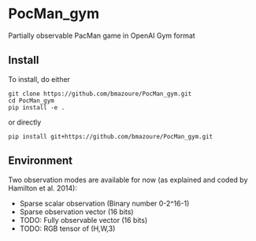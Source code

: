 # PocMan_gym
Partially observable PacMan game in OpenAI Gym format


## Install

To install, do either

```
git clone https://github.com/bmazoure/PocMan_gym.git
cd PocMan_gym
pip install -e .
```

or directly
```
pip install git+https://github.com/bmazoure/PocMan_gym.git
```

## Environment

Two observation modes are available for now (as explained and coded by Hamilton et al. 2014):
* Sparse scalar observation (Binary number 0-2^16-1)
* Sparse observation vector (16 bits)
* TODO: Fully observable vector (16 bits)
* TODO: RGB tensor of (H,W,3)